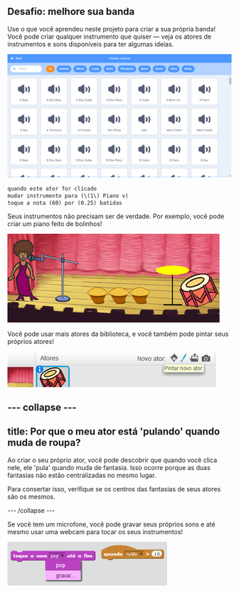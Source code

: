 ## Desafio: melhore sua banda

Use o que você aprendeu neste projeto para criar a sua própria banda! Você pode criar qualquer instrumento que quiser — veja os atores de instrumentos e sons disponíveis para ter algumas ideias.

![captura de tela](images/band-ideas-sounds.png)

```blocks3
quando este ator for clicado
mudar instrumento para (\(1\) Piano v)
toque a nota (60) por (0.25) batidas
```

Seus instrumentos não precisam ser de verdade. Por exemplo, você pode criar um piano feito de bolinhos!

![captura de tela](images/band-piano.png)

Você pode usar mais atores da biblioteca, e você também pode pintar seus próprios atores!

![captura de tela](images/band-draw.png)

## \--- collapse \---

## title: Por que o meu ator está 'pulando' quando muda de roupa?

Ao criar o seu próprio ator, você pode descobrir que quando você clica nele, ele 'pula' quando muda de fantasia. Isso ocorre porque as duas fantasias não estão centralizadas no mesmo lugar.

Para consertar isso, verifique se os centros das fantasias de seus atores são os mesmos.

\--- /collapse \---

Se você tem um microfone, você pode gravar seus próprios sons e até mesmo usar uma webcam para tocar os seus instrumentos!

![captura de tela](images/band-io.png)